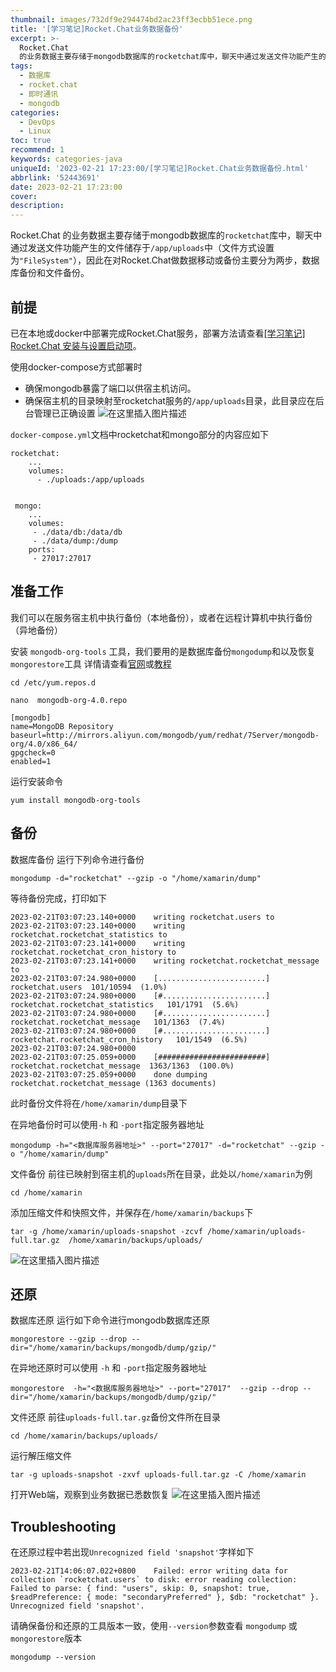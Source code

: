 ```yaml
---
thumbnail: images/732df9e294474bd2ac23ff3ecbb51ece.png
title: '[学习笔记]Rocket.Chat业务数据备份'
excerpt: >-
  Rocket.Chat
  的业务数据主要存储于mongodb数据库的rocketchat库中，聊天中通过发送文件功能产生的文件储存于中（文件方式设置为），因此在对Rocket.Chat做数据移动或备份主要分为两步，数据库备份和文件备份。
tags:
  - 数据库
  - rocket.chat
  - 即时通讯
  - mongodb
categories:
  - DevOps
  - Linux
toc: true
recommend: 1
keywords: categories-java
uniqueId: '2023-02-21 17:23:00/[学习笔记]Rocket.Chat业务数据备份.html'
abbrlink: '52443691'
date: 2023-02-21 17:23:00
cover:
description:
---
```

Rocket.Chat 的业务数据主要存储于mongodb数据库的`rocketchat`库中，聊天中通过发送文件功能产生的文件储存于`/app/uploads`中（文件方式设置为`"FileSystem"`），因此在对Rocket.Chat做数据移动或备份主要分为两步，数据库备份和文件备份。

## 前提
已在本地或docker中部署完成Rocket.Chat服务，部署方法请查看[[学习笔记] Rocket.Chat 安装与设置启动项](https://www.cnblogs.com/jevonsflash/p/15895118.html)。

使用docker-compose方式部署时
* 确保mongodb暴露了端口以供宿主机访问。
* 确保宿主机的目录映射至rocketchat服务的`/app/uploads`目录，此目录应在后台管理已正确设置
 ![在这里插入图片描述](32c61411aa704f28bc7c6e28f2a75872.png)



`docker-compose.yml`文档中rocketchat和mongo部分的内容应如下
```
rocketchat:
 	...
    volumes:
      - ./uploads:/app/uploads
    
```
```
 mongo:
 	...
    volumes:
     - ./data/db:/data/db
     - ./data/dump:/dump
    ports:
     - 27017:27017
```

## 准备工作

我们可以在服务宿主机中执行备份（本地备份），或者在远程计算机中执行备份（异地备份）


安装 `mongodb-org-tools` 工具，我们要用的是数据库备份`mongodump`和以及恢复`mongorestore`工具
详情请查看[官网](https://docs.mongodb.com/v3.0/reference/program/mongodump/)或[教程](https://www.runoob.com/mongodb/mongodb-mongodump-mongorestore.html)
```
cd /etc/yum.repos.d
```

```
nano  mongodb-org-4.0.repo
```
```
[mongodb]
name=MongoDB Repository
baseurl=http://mirrors.aliyun.com/mongodb/yum/redhat/7Server/mongodb-org/4.0/x86_64/
gpgcheck=0
enabled=1
```
运行安装命令
```
yum install mongodb-org-tools
```
## 备份
数据库备份
运行下列命令进行备份
```
mongodump -d="rocketchat" --gzip -o "/home/xamarin/dump"     
```
等待备份完成，打印如下

```
2023-02-21T03:07:23.140+0000    writing rocketchat.users to 
2023-02-21T03:07:23.140+0000    writing rocketchat.rocketchat_statistics to 
2023-02-21T03:07:23.141+0000    writing rocketchat.rocketchat_cron_history to 
2023-02-21T03:07:23.141+0000    writing rocketchat.rocketchat_message to 
2023-02-21T03:07:24.980+0000    [........................]                    rocketchat.users  101/10594  (1.0%)
2023-02-21T03:07:24.980+0000    [#.......................]    rocketchat.rocketchat_statistics   101/1791  (5.6%)
2023-02-21T03:07:24.980+0000    [#.......................]       rocketchat.rocketchat_message   101/1363  (7.4%)
2023-02-21T03:07:24.980+0000    [#.......................]  rocketchat.rocketchat_cron_history   101/1549  (6.5%)
2023-02-21T03:07:24.980+0000
2023-02-21T03:07:25.059+0000    [########################]  rocketchat.rocketchat_message  1363/1363  (100.0%)
2023-02-21T03:07:25.059+0000    done dumping rocketchat.rocketchat_message (1363 documents)
```

此时备份文件将在`/home/xamarin/dump`目录下


在异地备份时可以使用`-h` 和 `-port`指定服务器地址
```
mongodump -h="<数据库服务器地址>" --port="27017" -d="rocketchat" --gzip -o "/home/xamarin/dump"     
```

文件备份
前往已映射到宿主机的`uploads`所在目录，此处以`/home/xamarin`为例
```
cd /home/xamarin
```
添加压缩文件和快照文件，并保存在`/home/xamarin/backups`下
```
tar -g /home/xamarin/uploads-snapshot -zcvf /home/xamarin/uploads-full.tar.gz  /home/xamarin/backups/uploads/
```

![在这里插入图片描述](b23c3180d8854d07a752d74b34717cc3.png)


## 还原
数据库还原
运行如下命令进行mongodb数据库还原
```
mongorestore --gzip --drop --dir="/home/xamarin/backups/mongodb/dump/gzip/"
```

在异地还原时可以使用 `-h` 和 `-port`指定服务器地址
```
mongorestore  -h="<数据库服务器地址>" --port="27017"  --gzip --drop --dir="/home/xamarin/backups/mongodb/dump/gzip/" 
```
文件还原
前往`uploads-full.tar.gz`备份文件所在目录
```
cd /home/xamarin/backups/uploads/
```
运行解压缩文件
```
tar -g uploads-snapshot -zxvf uploads-full.tar.gz -C /home/xamarin
```


打开Web端，观察到业务数据已悉数恢复
![在这里插入图片描述](05667788aec6465fbe8379ee7227c161.png)
## Troubleshooting

在还原过程中若出现`Unrecognized field 'snapshot'`字样如下
```
2023-02-21T14:06:07.022+0800    Failed: error writing data for collection `rocketchat.users` to disk: error reading collection: Failed to parse: { find: "users", skip: 0, snapshot: true, $readPreference: { mode: "secondaryPreferred" }, $db: "rocketchat" }. Unrecognized field 'snapshot'.
```
请确保备份和还原的工具版本一致，使用`--version`参数查看 `mongodump`  或 `mongorestore`版本
```
mongodump --version
```
